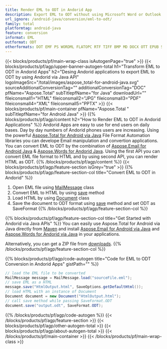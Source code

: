 ```yaml
---
title: Render EML to ODT in Andorid App
description: Export EML to ODT without using Microsoft Word or Outlook in you Andorid applications 
url_ignore: /android-java/conversion/eml-to-odt/
family: total
platformtag: android-java
feature: conversion
informat: EML
outformat: ODT
otherformats: DOT EMF PS WORDML FLATOPC RTF TIFF BMP MD DOCX OTT EPUB SVG DOCM GIF PCL DOTM JPEG DOC PNG DOTX XPS TEXT PDF
---
```

{{< blocks/products/pf/main-wrap-class isAutogenPage="true" >}}
{{< blocks/products/pf/agp/upper-banner-autogen-total h1="Transform EML to ODT in Andorid Apps" h2="Desing Andorid applications to export EML to ODT by using Andorid via Java API" logoImageSrc="/total/images/aspose_total-for-android-java.svg" sourceAdditionalConversionTag="" additionalConversionTag="DOC" pfName="Aspose.Total" subTitlepfName="for Java" downloadUrl="" fileiconsmall1="HTML" fileiconsmall2="JPG" fileiconsmall3="PDF" fileiconsmall4="XML" fileiconsmall5="PPTX" >}}
{{< blocks/products/pf/main-container pfName="Aspose.Total " subTitlepfName="for Android Java" >}}
{{% blocks/products/pf/agp/content h2="How to Render EML to ODT in Andorid Applications" %}}
Andorid Apps are easy to use for end users on daily bases. Day by day numbers of Andorid phones users are increasing. Using the powerful [Aspose.Total for Android via Java](https://products.aspose.com/total/android-java/) File Format Automation libraries you can develope Email manipulation and convertion applications. You can convert EML to ODT by the combination of [Aspose.Email for Android Java](https://products.aspose.com/email/android-java/) & [Aspose.Words for Andorid Java](https://products.aspose.com/words/android-java/). Using the first API you can convert EML file format to HTML and by using second API, you can render HTML as ODT. 
{{% /blocks/products/pf/agp/content %}}
{{< blocks/products/pf/agp/feature-section isGrey="true" >}}
{{% blocks/products/pf/agp/feature-section-col title="Convert EML to ODT in Andorid" %}}
1. Open EML file using [MailMessage](https://reference.aspose.com/email/java/com.aspose.email/mailmessage) class
2. Convert EML to HTML by using [save](https://reference.aspose.com/email/java/com.aspose.email/MailMessage#save(java.io.OutputStream,%20com.aspose.email.SaveOptions)) method
3. Load HTML by using [Document](https://reference.aspose.com/words/java/com.aspose.words/Document) class 
4. Save the document to ODT format using [save](https://reference.aspose.com/words/java/com.aspose.words/Document#save(java.lang.String,com.aspose.words.SaveOptions)) method and set ODT as SaveFormat
{{% /blocks/products/pf/agp/feature-section-col %}}

{{% blocks/products/pf/agp/feature-section-col title="Get Started with Andorid via Java APIs" %}}
You can easily use Aspose.Total for Android via Java directly from [Maven](https://releases.aspose.com/total/java/) and install [Aspose.Email for Android via Java](https://docs.aspose.com/email/androidjava/installation/) and [Aspose.Words for Andorid via Java](https://docs.aspose.com/words/java/install-aspose-words-for-android-via-java/#install-asposewords-for-android-via-java-from-maven-repository) in your applications.

Alternatively, you can get a ZIP file from [downloads](https://releases.aspose.com/total/androidjava).
{{% /blocks/products/pf/agp/feature-section-col %}}

{{% blocks/products/pf/agp/code-autogen title="Code for EML to ODT Conversion in Andorid Apps" gistPath="" %}}
```cs
// load the EML file to be converted
MailMessage message = MailMessage.load("sourceFile.eml"); 
// save EML as a HTML 
message.save("HtmlOutput.html", SaveOptions.getDefaultHtml());
// load HTML with an instance of Document
Document document = new Document("HtmlOutput.html");
// call save method while passing SaveFormat.ODT
document.save("output.odt", SaveFormat.ODT); 
```
{{% /blocks/products/pf/agp/code-autogen %}}
{{< /blocks/products/pf/agp/feature-section >}}
{{< blocks/products/pf/agp/other-autogen-total >}}
{{< blocks/products/pf/agp/about-autogen-total >}}
{{< /blocks/products/pf/main-container >}}
{{< /blocks/products/pf/main-wrap-class >}}